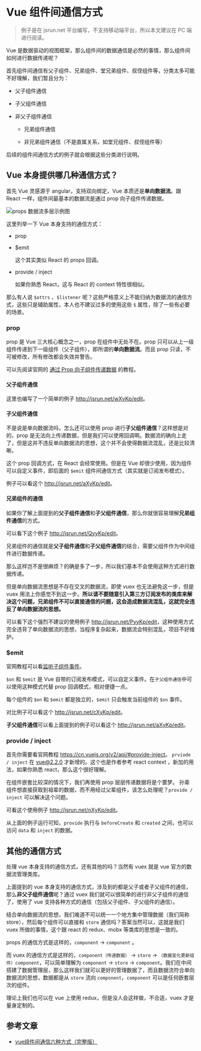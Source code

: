 # Vue 组件间通信方式

> 例子是在 jsrun.net 平台编写，不支持移动端平台，所以本文建议在 PC 端进行阅读。

Vue 是数据驱动的视图框架，那么组件间的数据通信是必然的事情，那么组件间如何进行数据传递呢？

首先组件间通信有父子组件、兄弟组件、堂兄弟组件、叔侄组件等，分类太多可能不好理解，我们暂且分为：

- 父子组件通信

- 子父组件通信

- 非父子组件通信

  - 兄弟组件通信

  - 非兄弟组件通信（不是直属关系，如堂兄组件、叔侄组件等）

后续的组件间通信方式的例子就会根据这些分类进行说明。

## Vue 本身提供哪几种通信方式？

首先 Vue 灵感源于 angular，支持双向绑定，Vue 本质还是**单向数据流**。跟 React 一样，组件间最基本的数据流是通过 prop 向子组件传递数据。

![props 数据流多层示例图](<http://cdn.alloyteam.com/wp-content/uploads/2016/01/share-parent-components-278x300.png>)

这里列举一下 Vue 本身支持的通信方式：

- prop

- $emit

  这个其实类似 React 的 props 回调。

- provide / inject

  如果你熟悉 React，这与 React 的 context 特性很相似。

那么有人说 `$attrs` 、`$listener` 呢？这些严格意义上不能归纳为数据流的通信方式，这些只是辅助属性，本人也不建议过多的使用这些 `$` 属性，除了一些有必要的场景。

### prop

prop 是 Vue 三大核心概念之一，prop 在组件中无处不在。prop 只可以从上一级组件传递到下一级组件（父子组件），即所谓的**单向数据流**。而且 prop 只读，不可被修改，所有修改都会失效并警告。

可以先阅读官网的 [通过 Prop 向子组件传递数据](https://cn.vuejs.org/v2/guide/components.html#通过-Prop-向子组件传递数据) 的教程。

#### 父子组件通信

这里也编写了一个简单的例子 <http://jsrun.net/wXyKp/edit>。

#### 子父组件通信

不是说是单向数据流吗，怎么还可以使用 prop 进行**子父组件通信**？这样想是对的，prop 是无法向上传递数据，但是我们可以使用回调啊。数据流的确向上走了，但是这并不违反单向数据流的思想，这个并不会使得数据流混乱，还是比较清晰。

这个 prop 回调方式，在 React 会经常使用。但是在 Vue 却很少使用，因为组件可以自定义事件，即后面的 `$emit` 组件间通信方式（其实就是订阅发布模式）。

例子可以看这个 <http://jsrun.net/aXyKp/edit>。

#### 兄弟组件的通信

如果你了解上面提到的**父子组件通信**和**子父组件通信**，那么你就很容易理解**兄弟组件通信**的方式。

可以看下这个例子 <http://jsrun.net/QyyKp/edit>。

兄弟组件的通信就是**父子组件通信**和**子父组件通信**的结合，需要父组件作为中间组件进行数据传递。

那么这样岂不是很麻烦？的确是多了一步，所以我们基本不会使用这种方式进行数据传递。

但是单向数据流思想是不存在交叉的数据流，即使 vuex 也无法避免这一步，但是 vuex 用法上你感觉不到这一步。**所以请不要随意引入第三方订阅发布的类库来解决这个问题，兄弟组件不可以直接通信的问题，这会造成数据流混乱，这就完全违反了单向数据流的思想。**

可以看下这个强烈不建议的使用例子 <http://jsrun.net/PyyKp/edit>，这种使用方式完全违背了单向数据流的思想，当程序复杂起来，数据流会特别混乱，项目不好维护。

### $emit

官网教程可以看[监听子组件事件](https://cn.vuejs.org/v2/guide/components.html#监听子组件事件)。

`$on` 和 `$emit` 是 Vue 自带的订阅发布模式，可以自定义事件。在`子父组件通信`中可以使用这种模式代替 prop 回调模式，相对便捷一点。

每个组件的 `$on` 和 `$emit` 都是独立的，`$emit` 只会触发当前组件的 `$on` 事件。

对比例子可以看这个 <http://jsrun.net/cXyKp/edit>。

**子父组件通信**可以看上面提到的例子可以看这个 <http://jsrun.net/aXyKp/edit>。

### provide / inject

首先你需要看官网教程 <https://cn.vuejs.org/v2/api/#provide-inject>。 `prviode / inject` 在 vue@2.2.0 才新增的。这个也是作者参考 react context ，新加的用法，如果你熟悉 react，那么这个很好理解。

在组件嵌套比较深的情况下，我们再使用 prop 层层传递数据将是个噩梦。 孙辈组件想直接获取到祖辈的数据，而不用经过父辈组件，该怎么处理呢？`provide / inject` 可以解决这个问题。

可看这个使用例子 <http://jsrun.net/nXyKp/edit>。

从上面的例子运行可知，`provide` 执行与 `beforeCreate` 和 `created` 之间，也可以访问 `data` 和 `inject` 的数据。

## 其他的通信方式

处理 vue 本身支持的通信方式，还有其他的吗？当然有 vuex 就是 vue 官方的数据流管理类库。

上面提到的 vue 本身支持的通信方式，涉及到的都是父子或者子父组件的通信，那么**非父子组件通信**呢？通过 vuex  我们就可以很简单的进行非父子组件的通信了，使用了 vue 支持各种方式的通信（包括父子组件、子父组件的通信）。

结合单向数据流的思想，我们难道不可以统一一个地方集中管理数据（我们简称 store），然后每个组件可以直接和 `store` 通信吗？答案当然可以，这就是我们 vuex 所做的事情，这个跟 react 的 redux、mobx 等类库的思想是一致的。

props 的通信方式是这样的，`component` -> `component` 。

而 vuex 的通信方式是这样的，`component（传递数据）` -> `store` -> `（数据变化更新组件）component`，可以简单理解为 `component` -> `store` -> `component`。我们在中间搭建了数据管理层，那么这样我们就可以更好的管理数据了，而且数据流符合单向数据流的思想，数据都是从 `store` 流向 `component`，`component` 可以是任何嵌套层次的组件。

理论上我们也可以在 vue 上使用 redux，但是没人会这样做，不合适，vuex 才是量身定制的。

## 参考文章

- [vue组件间通信六种方式（完整版）](https://juejin.im/post/5cde0b43f265da03867e78d3)

